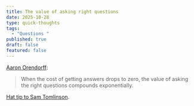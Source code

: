 ```yaml
---
title: The value of asking right questions
date: 2025-10-28
type: quick-thoughts
tags:
  - "Questions "
published: true
draft: false
featured: false
---
```

[Aaron Orendorff](https://x.com/AaronOrendorff/status/1953810287699591520):

> When the cost of getting answers drops to zero, the value of asking the right questions compounds exponentially.

[Hat tip to Sam Tomlinson](https://samtomlinson.me/insights/taste-is-a-competitive-advantage/).